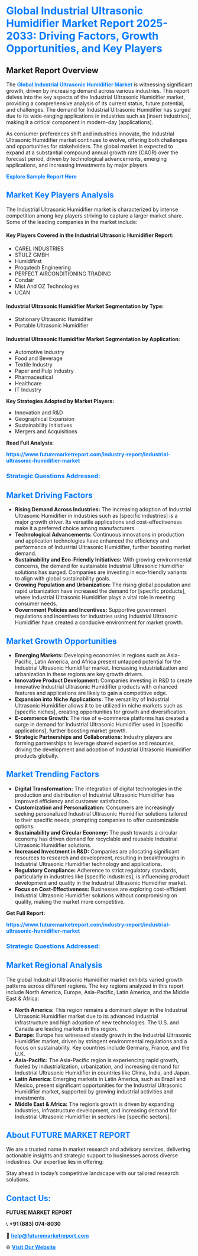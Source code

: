 <h1 style="color: #007BFF;">Global Industrial Ultrasonic Humidifier Market Report 2025-2033: Driving Factors, Growth Opportunities, and Key Players</h1>

<section id="overview">
<h2>Market Report Overview</h2>
<p>The <a href="https://www.futuremarketreport.com/industry-report/industrial-ultrasonic-humidifier-market" style="color: #007BFF; text-decoration: none;"><strong>Global Industrial Ultrasonic Humidifier Market</strong></a> is witnessing significant growth, driven by increasing demand across various industries. This report delves into the key aspects of the Industrial Ultrasonic Humidifier market, providing a comprehensive analysis of its current status, future potential, and challenges. The demand for Industrial Ultrasonic Humidifier has surged due to its wide-ranging applications in industries such as [insert industries], making it a critical component in modern-day [applications].</p>
<p>As consumer preferences shift and industries innovate, the Industrial Ultrasonic Humidifier market continues to evolve, offering both challenges and opportunities for stakeholders. The global market is expected to expand at a substantial compound annual growth rate (CAGR) over the forecast period, driven by technological advancements, emerging applications, and increasing investments by major players.</p>
</section>

<section id="overview">
<p><a href="https://www.futuremarketreport.com/request-sample/reportId=43139" style="color: #007BFF; text-decoration: none;"><strong>Explore Sample Report Here</strong></a></p>
</section>

<section id="key-players">
<h2 style="color: #007BFF;">Market Key Players Analysis</h2>
<p>The Industrial Ultrasonic Humidifier market is characterized by intense competition among key players striving to capture a larger market share. Some of the leading companies in the market include:</p>
<h4>Key Players Covered in the Industrial Ultrasonic Humidifier Report:</h4>
<ul><li>CAREL INDUSTRIES</li><li>STULZ GMBH</li><li>Humidifirst</li><li>Proqutech Engineering</li><li>PERFECT AIRCONDITIONING TRADING</li><li>Condair</li><li>Mist And OZ Technologies</li><li>UCAN</li></ul>
<h4>Industrial Ultrasonic Humidifier Market Segmentation by Type:</h4>
<ul><li>Stationary Ultrasonic Humidifier</li><li>Portable Ultrasonic Humidifier</li></ul>

<h4>Industrial Ultrasonic Humidifier Market Segmentation by Application:</h4>
<ul><li>Automotive Industry</li><li>Food and Beverage</li><li>Textile Industry</li><li>Paper and Pulp Industry</li><li>Pharmaceutical</li><li>Healthcare</li><li>IT Industry</li></ul>
<p><strong>Key Strategies Adopted by Market Players:</strong></p>
<ul>
<li>Innovation and R&D</li>
<li>Geographical Expansion</li>
<li>Sustainability Initiatives</li>
<li>Mergers and Acquisitions</li>
</ul>
</section>

<section>
<p><strong>Read Full Analysis: </strong></p><a href="https://www.futuremarketreport.com/industry-report/industrial-ultrasonic-humidifier-market" style="color: #007BFF; text-decoration: none;"><strong>https://www.futuremarketreport.com/industry-report/industrial-ultrasonic-humidifier-market</strong></a>
<h3 style="color: #007BFF;">Strategic Questions Addressed:</h3>
</section>

<section id="driving-factors">
<h2 style="color: #007BFF;">Market Driving Factors</h2>
<ul>
<li><strong>Rising Demand Across Industries:</strong> The increasing adoption of Industrial Ultrasonic Humidifier in industries such as [specific industries] is a major growth driver. Its versatile applications and cost-effectiveness make it a preferred choice among manufacturers.</li>
<li><strong>Technological Advancements:</strong> Continuous innovations in production and application technologies have enhanced the efficiency and performance of Industrial Ultrasonic Humidifier, further boosting market demand.</li>
<li><strong>Sustainability and Eco-Friendly Initiatives:</strong> With growing environmental concerns, the demand for sustainable Industrial Ultrasonic Humidifier solutions has surged. Companies are investing in eco-friendly variants to align with global sustainability goals.</li>
<li><strong>Growing Population and Urbanization:</strong> The rising global population and rapid urbanization have increased the demand for [specific products], where Industrial Ultrasonic Humidifier plays a vital role in meeting consumer needs.</li>
<li><strong>Government Policies and Incentives:</strong> Supportive government regulations and incentives for industries using Industrial Ultrasonic Humidifier have created a conducive environment for market growth.</li>
</ul>
</section>

<section id="growth-opportunities">
<h2 style="color: #007BFF;">Market Growth Opportunities</h2>
<ul>
<li><strong>Emerging Markets:</strong> Developing economies in regions such as Asia-Pacific, Latin America, and Africa present untapped potential for the Industrial Ultrasonic Humidifier market. Increasing industrialization and urbanization in these regions are key growth drivers.</li>
<li><strong>Innovative Product Development:</strong> Companies investing in R&D to create innovative Industrial Ultrasonic Humidifier products with enhanced features and applications are likely to gain a competitive edge.</li>
<li><strong>Expansion into Niche Applications:</strong> The versatility of Industrial Ultrasonic Humidifier allows it to be utilized in niche markets such as [specific niches], creating opportunities for growth and diversification.</li>
<li><strong>E-commerce Growth:</strong> The rise of e-commerce platforms has created a surge in demand for Industrial Ultrasonic Humidifier used in [specific applications], further boosting market growth.</li>
<li><strong>Strategic Partnerships and Collaborations:</strong> Industry players are forming partnerships to leverage shared expertise and resources, driving the development and adoption of Industrial Ultrasonic Humidifier products globally.</li>
</ul>
</section>

<section id="trending-factors">
<h2 style="color: #007BFF;">Market Trending Factors</h2>
<ul>
<li><strong>Digital Transformation:</strong> The integration of digital technologies in the production and distribution of Industrial Ultrasonic Humidifier has improved efficiency and customer satisfaction.</li>
<li><strong>Customization and Personalization:</strong> Consumers are increasingly seeking personalized Industrial Ultrasonic Humidifier solutions tailored to their specific needs, prompting companies to offer customizable options.</li>
<li><strong>Sustainability and Circular Economy:</strong> The push towards a circular economy has driven demand for recyclable and reusable Industrial Ultrasonic Humidifier solutions.</li>
<li><strong>Increased Investment in R&D:</strong> Companies are allocating significant resources to research and development, resulting in breakthroughs in Industrial Ultrasonic Humidifier technology and applications.</li>
<li><strong>Regulatory Compliance:</strong> Adherence to strict regulatory standards, particularly in industries like [specific industries], is influencing product development and quality in the Industrial Ultrasonic Humidifier market.</li>
<li><strong>Focus on Cost-Effectiveness:</strong> Businesses are exploring cost-efficient Industrial Ultrasonic Humidifier solutions without compromising on quality, making the market more competitive.</li>
</ul>
</section>

<section>
<p><strong>Get Full Report: </strong></p><a href="https://www.futuremarketreport.com/industry-report/industrial-ultrasonic-humidifier-market" style="color: #007BFF; text-decoration: none;"><strong>https://www.futuremarketreport.com/industry-report/industrial-ultrasonic-humidifier-market</strong></a>
<h3 style="color: #007BFF;">Strategic Questions Addressed:</h3>
</section>


<section id="regional-analysis">
<h2 style="color: #007BFF;">Market Regional Analysis</h2>
<p>The global Industrial Ultrasonic Humidifier market exhibits varied growth patterns across different regions. The key regions analyzed in this report include North America, Europe, Asia-Pacific, Latin America, and the Middle East & Africa:</p>
<ul>
<li><strong>North America:</strong> This region remains a dominant player in the Industrial Ultrasonic Humidifier market due to its advanced industrial infrastructure and high adoption of new technologies. The U.S. and Canada are leading markets in this region.</li>
<li><strong>Europe:</strong> Europe has witnessed steady growth in the Industrial Ultrasonic Humidifier market, driven by stringent environmental regulations and a focus on sustainability. Key countries include Germany, France, and the U.K.</li>
<li><strong>Asia-Pacific:</strong> The Asia-Pacific region is experiencing rapid growth, fueled by industrialization, urbanization, and increasing demand for Industrial Ultrasonic Humidifier in countries like China, India, and Japan.</li>
<li><strong>Latin America:</strong> Emerging markets in Latin America, such as Brazil and Mexico, present significant opportunities for the Industrial Ultrasonic Humidifier market, supported by growing industrial activities and investments.</li>
<li><strong>Middle East & Africa:</strong> The region’s growth is driven by expanding industries, infrastructure development, and increasing demand for Industrial Ultrasonic Humidifier in sectors like [specific sectors].</li>
</ul>
</section>

<footer>
<h2 style="color: #007BFF;">About FUTURE MARKET REPORT</h2>
<p>We are a trusted name in market research and advisory services, delivering actionable insights and strategic support to businesses across diverse industries. Our expertise lies in offering:</p>

<p>Stay ahead in today’s competitive landscape with our tailored research solutions.</p>

<h2 style="color: #007BFF;">Contact Us:</h2>
<p><strong>FUTURE MARKET REPORT</strong></p>
<p>📞 <strong>+91 (883) 074-8030</strong></p>
<p>📧 <strong><a href="mailto:help@futuremarketreport.com" style="color: #007BFF;">help@futuremarketreport.com</a></strong></p>
<p>🌐 <strong><a href="https://www.futuremarketreport.com/" style="color: #007BFF;">Visit Our Website</a></strong></p>
</footer>